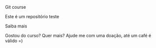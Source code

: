 Git course

Este é um repositório teste

Saiba mais

Gostou do curso? Quer mais? Ajude me com uma doação, até um café é válido =)
